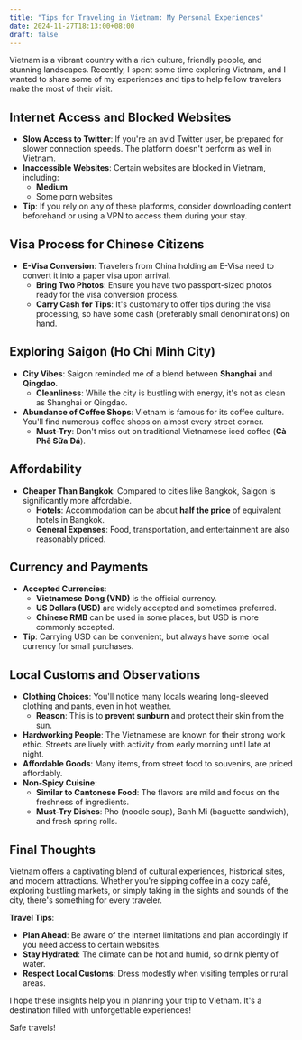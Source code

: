 ```yaml
---
title: "Tips for Traveling in Vietnam: My Personal Experiences"
date: 2024-11-27T18:13:00+08:00
draft: false
---
```


Vietnam is a vibrant country with a rich culture, friendly people, and stunning landscapes. Recently, I spent some time exploring Vietnam, and I wanted to share some of my experiences and tips to help fellow travelers make the most of their visit.

## Internet Access and Blocked Websites

- **Slow Access to Twitter**: If you're an avid Twitter user, be prepared for slower connection speeds. The platform doesn't perform as well in Vietnam.
- **Inaccessible Websites**: Certain websites are blocked in Vietnam, including:
  - **Medium**
  - Some porn websites
- **Tip**: If you rely on any of these platforms, consider downloading content beforehand or using a VPN to access them during your stay.

## Visa Process for Chinese Citizens

- **E-Visa Conversion**: Travelers from China holding an E-Visa need to convert it into a paper visa upon arrival.
  - **Bring Two Photos**: Ensure you have two passport-sized photos ready for the visa conversion process.
  - **Carry Cash for Tips**: It's customary to offer tips during the visa processing, so have some cash (preferably small denominations) on hand.

## Exploring Saigon (Ho Chi Minh City)

- **City Vibes**: Saigon reminded me of a blend between **Shanghai** and **Qingdao**.
  - **Cleanliness**: While the city is bustling with energy, it's not as clean as Shanghai or Qingdao.
- **Abundance of Coffee Shops**: Vietnam is famous for its coffee culture. You'll find numerous coffee shops on almost every street corner.
  - **Must-Try**: Don't miss out on traditional Vietnamese iced coffee (**Cà Phê Sữa Đá**).

## Affordability

- **Cheaper Than Bangkok**: Compared to cities like Bangkok, Saigon is significantly more affordable.
  - **Hotels**: Accommodation can be about **half the price** of equivalent hotels in Bangkok.
  - **General Expenses**: Food, transportation, and entertainment are also reasonably priced.

## Currency and Payments

- **Accepted Currencies**:
  - **Vietnamese Dong (VND)** is the official currency.
  - **US Dollars (USD)** are widely accepted and sometimes preferred.
  - **Chinese RMB** can be used in some places, but USD is more commonly accepted.
- **Tip**: Carrying USD can be convenient, but always have some local currency for small purchases.

## Local Customs and Observations

- **Clothing Choices**: You'll notice many locals wearing long-sleeved clothing and pants, even in hot weather.
  - **Reason**: This is to **prevent sunburn** and protect their skin from the sun.
- **Hardworking People**: The Vietnamese are known for their strong work ethic. Streets are lively with activity from early morning until late at night.
- **Affordable Goods**: Many items, from street food to souvenirs, are priced affordably.
- **Non-Spicy Cuisine**:
  - **Similar to Cantonese Food**: The flavors are mild and focus on the freshness of ingredients.
  - **Must-Try Dishes**: Pho (noodle soup), Banh Mi (baguette sandwich), and fresh spring rolls.

## Final Thoughts

Vietnam offers a captivating blend of cultural experiences, historical sites, and modern attractions. Whether you're sipping coffee in a cozy café, exploring bustling markets, or simply taking in the sights and sounds of the city, there's something for every traveler.

**Travel Tips**:

- **Plan Ahead**: Be aware of the internet limitations and plan accordingly if you need access to certain websites.
- **Stay Hydrated**: The climate can be hot and humid, so drink plenty of water.
- **Respect Local Customs**: Dress modestly when visiting temples or rural areas.

I hope these insights help you in planning your trip to Vietnam. It's a destination filled with unforgettable experiences!

Safe travels!
